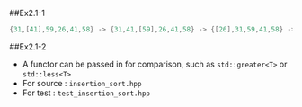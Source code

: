 ##Ex2.1-1
```cpp
{31,[41],59,26,41,58} -> {31,41,[59],26,41,58} -> {[26],31,59,41,58} -> {26,31,59,[41],58} -> {26,31,59,41,[58]} -> {26,31,59,41,58}  
```
##Ex2.1-2
 * A functor can be passed in for comparison, such as `std::greater<T>` or `std::less<T>`
 * For source : `insertion_sort.hpp`
 * For test : `test_insertion_sort.hpp`
